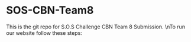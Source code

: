 # SOS-CBN-Team8
This is the git repo for S.O.S Challenge CBN Team 8 Submission. 
\nTo run our website follow these steps:
